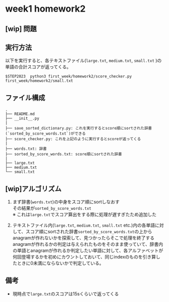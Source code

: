 # week1 homework2

## [wip] 問題

## 実行方法
以下を実行すると、各テキストファイル(`large.txt`, `medium.txt`, `small.txt` )の単語の合計スコアが返ってくる。
```
$STEP2023  python3 first_week/homework2/score_checker.py first_week/homework2/small.txt
```

## ファイル構成
```
.
├── README.md
├── __init__.py
|
├── save_sorted_dictionary.py: これを実行するとscore順にsortされた辞書(`sorted_by_score_words.txt`)ができる
├── score_checker.py: これを上記のように実行するとscoreが返ってくる
|
├── words.txt: 辞書
├── sorted_by_score_words.txt: score順にsortされた辞書
|
├── large.txt
├── medium.txt
└── small.txt
```

## [wip]アルゴリズム
1. まず辞書(`words.txt`)の中身をスコア順にsortしなおす<br>
その結果が`sorted_by_score_words.txt`<br>
※ これは`large.txt`でスコア算出をする際に処理が遅すぎたため追加した

2. テキストファイル内(`large.txt`, `medium.txt`, `small.txt` etc.)内の各単語に対して、スコア順にsortされた辞書`sorted_by_score_words.txt`の上からanagramが作れないかを探索して、見つかったらそこで処理を終了する<br>
anagramが作れるかの判定は与えられたものをそのまま使っていて、辞書内の単語とanagramが作れるか判定したい単語に対して、各アルファベットが何回登場するかを初めにカウントしておいて、同じindexのものを引き算したときに0未満にならないかで判定している。

## 備考
- 現時点で`large.txt`のスコアは15sくらいで返ってくる
